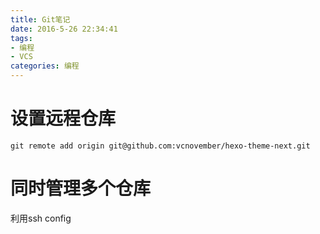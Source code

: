 ```yaml
---
title: Git笔记
date: 2016-5-26 22:34:41
tags:
- 编程
- VCS
categories: 编程
---
```

# 设置远程仓库
`git remote add origin git@github.com:vcnovember/hexo-theme-next.git`

# 同时管理多个仓库
利用ssh config
